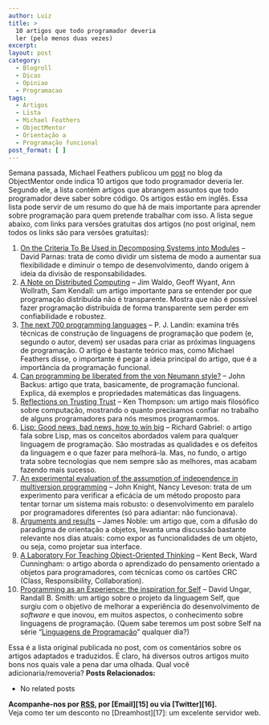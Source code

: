 ```yaml
---
author: Luiz
title: >
  10 artigos que todo programador deveria
  ler (pelo menos duas vezes)
excerpt:
layout: post
category:
  - Blogroll
  - Dicas
  - Opiniao
  - Programacao
tags:
  - Artigos
  - Lista
  - Michael Feathers
  - ObjectMentor
  - Orientação a
  - Programação funcional
post_format: [ ]
---
```

Semana passada, Michael Feathers publicou um [post][1] no blog da ObjectMentor onde indica 10 artigos que todo programador deveria ler. Segundo ele, a lista contém artigos que abrangem assuntos que todo programador deve saber sobre código. Os artigos estão em inglês. Essa lista pode servir de um resumo do que há de mais importante para aprender sobre programação para quem pretende trabalhar com isso. A lista segue abaixo, com links para versões gratuitas dos artigos (no post original, nem todos os links são para versões gratuitas):

1.  [On the Criteria To Be Used in Decomposing Systems into Modules][2] – David Parnas: trata de como dividir um sistema de modo a aumentar sua flexibilidade e diminuir o tempo de desenvolvimento, dando origem à ideia da divisão de responsabilidades.
2.  [A Note on Distributed Computing][3] – Jim Waldo, Geoff Wyant, Ann Wollrath, Sam Kendall: um artigo importante para se entender por que programação distribuída não é transparente. Mostra que não é possível fazer programação distribuída de forma transparente sem perder em confiabilidade e robustez.
3.  [The next 700 programming languages][4] – P. J. Landin: examina três técnicas de construção de linguagens de programação que podem (e, segundo o autor, devem) ser usadas para criar as próximas linguagens de programação. O artigo é bastante teórico mas, como Michael Feathers disse, o importante é pegar a ideia principal do artigo, que é a importância da programação funcional.
4.  [Can programming be liberated from the von Neumann style?][5] – John Backus: artigo que trata, basicamente, de programação funcional. Explica, dá exemplos e propriedades matemáticas das linguagens.
5.  [Reflections on Trusting Trust][6] – Ken Thompson: um artigo mais filosófico sobre computação, mostrando o quanto precisamos confiar no trabalho de alguns programadores para nós mesmos programarmos.
6.  [Lisp: Good news, bad news, how to win big][7] – Richard Gabriel: o artigo fala sobre Lisp, mas os conceitos abordados valem para qualquer linguagem de programação. São mostradas as qualidades e os defeitos da linguagem e o que fazer para melhorá-la. Mas, no fundo, o artigo trata sobre tecnologias que nem sempre são as melhores, mas acabam fazendo mais sucesso.
7.  [An experimental evaluation of the assumption of independence in multiversion programming][8] – John Knight, Nancy Leveson: trata de um experimento para verificar a eficácia de um método proposto para tentar tornar um sistema mais robusto: o desenvolvimento em paralelo por programadores diferentes (só para adiantar: não funcionava).
8.  [Arguments and results][9] – James Noble: um artigo que, com a difusão do paradigma de orientação a objetos, levanta uma discussão bastante relevante nos dias atuais: como expor as funcionalidades de um objeto, ou seja, como projetar sua interface.
9.  [A Laboratory For Teaching Object-Oriented Thinking][10] – Kent Beck, Ward Cunningham: o artigo aborda o aprendizado do pensamento orientado a objetos para programadores, com técnicas como os cartões CRC (Class, Responsibility, Collaboration).
10. [Programming as an Experience: the inspiration for Self][11] – David Ungar, Randall B. Smith: um artigo sobre o projeto da linguagem Self, que surgiu com o objetivo de melhorar a experiência do desenvolvimento de *software* e que inovou, em muitos aspectos, o conhecimento sobre linguagens de programação. (Quem sabe teremos um post sobre Self na série “[Linguagens de Programação][12]” qualquer dia?)

Essa é a lista original publicada no post, com os comentários sobre os artigos adaptados e traduzidos. É claro, há diversos outros artigos muito bons nos quais vale a pena dar uma olhada. Qual você adicionaria/removeria? 
**Posts Relacionados:** 
*   No related posts









**Acompanhe-nos por [ RSS][14], por [Email][15] ou via [Twitter][16].**  
Veja como ter um desconto no [Dreamhost][17]: um excelente servidor web.

 [1]: http://blog.objectmentor.com/articles/2009/02/26/10-papers-every-programmer-should-read-at-least-twice
 [2]: http://sunnyday.mit.edu/16.355/parnas-criteria.html
 [3]: http://research.sun.com/techrep/1994/abstract-29.html
 [4]: http://ttic.uchicago.edu/~blume/classes/aut2008/proglang/papers/Landin-next-700.pdf
 [5]: http://www.thocp.net/biographies/papers/backus_turingaward_lecture.pdf
 [6]: http://cm.bell-labs.com/who/ken/trust.html
 [7]: http://citeseerx.ist.psu.edu/viewdoc/summary?doi=10.1.1.50.6083
 [8]: http://citeseerx.ist.psu.edu/viewdoc/summary?doi=10.1.1.29.363
 [9]: http://citeseerx.ist.psu.edu/viewdoc/summary?doi=10.1.1.50.7565
 [10]: http://c2.com/doc/oopsla89/paper.html
 [11]: http://citeseerx.ist.psu.edu/viewdoc/summary?doi=10.1.1.31.562
 [12]: http://vidageek.net/2008/08/11/linguagens-de-programacao/
 [13]: https://twitter.com/share
 [14]: http://feeds.feedburner.com/VidaGeek



